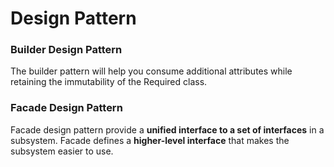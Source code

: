 # Design Pattern

### Builder Design Pattern

The builder pattern will help you consume additional attributes while retaining the immutability of the Required class.

### Facade Design Pattern 
Facade design pattern provide a **unified interface to a set of interfaces** in a subsystem. Facade defines a **higher-level interface** that makes the subsystem easier to use.


